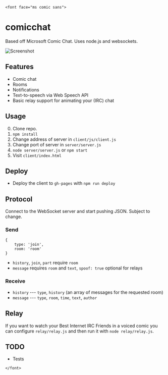 `<font face="ms comic sans">`

# comicchat

Based off Microsoft Comic Chat. Uses node.js and websockets.

![Screenshot](http://i.imgur.com/J1k7iwn.png)

## Features

* Comic chat
* Rooms
* Notifications
* Text-to-speech via Web Speech API
* Basic relay support for animating your (IRC) chat

## Usage

0. Clone repo.
1. `npm install`
2. Change address of server in `client/js/client.js`
3. Change port of server in `server/server.js`
4. `node server/server.js` or `npm start`
5. Visit `client/index.html`

## Deploy

* Deploy the client to `gh-pages` with `npm run deploy`

## Protocol

Connect to the WebSocket server and start pushing JSON. Subject to change.

### Send

    {
        type: 'join',
        room: 'room'
    }

* `history`, `join`, `part` require `room`
* `message` requires `room` and `text`, `spoof: true` optional for relays

### Receive

* `history` --- `type`, `history` (an array of messages for the requested room)
* `message` --- `type`, `room`, `time`, `text`, `author`

## Relay

If you want to watch your Best Internet IRC Friends in a voiced comic you can configure `relay/relay.js` and then run it with `node relay/relay.js`.

## TODO

* Tests

`</font>`
